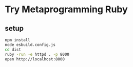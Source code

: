 # Try Metaprogramming Ruby

## setup

```sh
npm install
node esbuild.config.js
cd dist
ruby -run -e httpd . -p 8000
open http://localhost:8000
```


